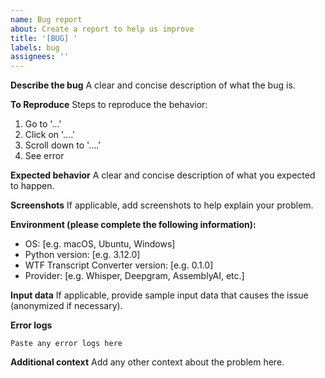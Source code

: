 ```yaml
---
name: Bug report
about: Create a report to help us improve
title: '[BUG] '
labels: bug
assignees: ''
---
```


**Describe the bug**
A clear and concise description of what the bug is.

**To Reproduce**
Steps to reproduce the behavior:
1. Go to '...'
2. Click on '....'
3. Scroll down to '....'
4. See error

**Expected behavior**
A clear and concise description of what you expected to happen.

**Screenshots**
If applicable, add screenshots to help explain your problem.

**Environment (please complete the following information):**
 - OS: [e.g. macOS, Ubuntu, Windows]
 - Python version: [e.g. 3.12.0]
 - WTF Transcript Converter version: [e.g. 0.1.0]
 - Provider: [e.g. Whisper, Deepgram, AssemblyAI, etc.]

**Input data**
If applicable, provide sample input data that causes the issue (anonymized if necessary).

**Error logs**
```
Paste any error logs here
```

**Additional context**
Add any other context about the problem here.
